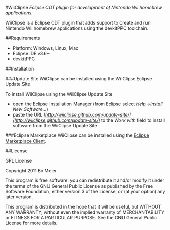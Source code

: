 #WiiClipse
_Eclipse CDT plugin for development of Nintendo Wii homebrew applications._

WiiClipse is a Eclipse CDT plugin that adds support to create and run Nintendo Wii homebrew applications using the devkitPPC toolchain.

##Requirements
* Platform: Windows, Linux, Mac
* Eclipse IDE v3.6+ 
* devkitPPC


##Installation

###Update Site
WiiClipse can be installed using the WiiClipse Eclipse Update Site

To install WiiClipse using the WiiClipse Update Site
* open the Eclipse Installation Manager (from Eclipse select _Help_->_Install New Software..._)
* paste the URL _[http://wiiclipse.github.com/update-site/](http://wiiclipse.github.com/update-site/)_  to the _Work with_ field to install software  from the WiiClipse Update Site

###Eclipse Marketplace
WiiClipse can be installed using the [Eclipse Marketplace Client](http://marketplace.eclipse.org/marketplace-client-intro?mpc_install=125186).

##License

GPL License

Copyright 2011 Bo Meier

This program is free software: you can redistribute it and/or modify
it under the terms of the GNU General Public License as published by
the Free Software Foundation, either version 3 of the License, or
(at your option) any later version.

This program is distributed in the hope that it will be useful,
but WITHOUT ANY WARRANTY; without even the implied warranty of
MERCHANTABILITY or FITNESS FOR A PARTICULAR PURPOSE.  See the
GNU General Public License for more details.
